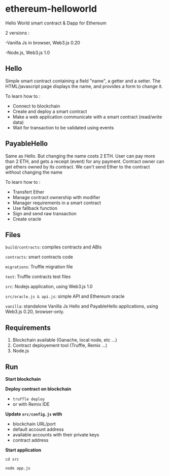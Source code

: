 # ethereum-helloworld
Hello World smart contract & Dapp for Ethereum

2 versions :

-Vanilla Js in browser, Web3.js 0.20

-Node.js, Web3.js 1.0

## Hello

Simple smart contract containing a field "name", a getter and a setter.
The HTML/javascript page displays the name, and provides a form to change it.

To learn how to :
- Connect to blockchain
- Create and deploy a smart contract
- Make a web application communicate with a smart contract (read/write data)
- Wait for transaction to be validated using events


## PayableHello

Same as Hello. But changing the name costs 2 ETH.
User can pay more than 2 ETH, and gets a receipt (event) for any payment.
Contract owner can get ethers owned by its contract.
We can't send Ether to the contract without changing the name

To learn how to :
- Transfert Ether
- Manage contract ownership with modifier
- Manager requirements in a smart contract
- Use fallback function
- Sign and send raw transaction
- Create oracle


## Files
``build/contracts``: compiles contracts and ABIs

``contracts``: smart contracts code

``migrations``: Truffle migration file

``test``: Truffle contracts test files

``src``: Nodejs application, using Web3.js 1.0

``src/oracle.js & api.js``: simple API and Ethereum oracle

``vanilla``: standalone Vanilla Js Hello and PayableHello applications, using Web3.js 0.20, browser-only.


## Requirements
1. Blockchain available (Ganache, local node, etc ...)
2. Contract deployement tool (Truffle, Remix ...)
3. Node.js


## Run
**Start blockchain**

**Deploy contract on blockchain**
- ``truffle deploy`` 
- or with Remix IDE

**Update ``src/config.js`` with**
 - blockchain URL/port
 - default account address
 - available accounts with their private keys
 - contract address
 
**Start application** 

``cd src``

``node app.js``
 
